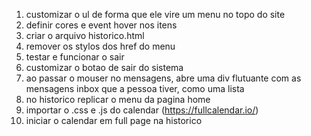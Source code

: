 1. customizar o ul de forma que ele vire um menu no topo do site
2. definir cores e event hover nos itens
3. criar o arquivo historico.html
4. remover os stylos dos href do menu
5. testar e funcionar o sair
6. customizar o botao de sair do sistema
7. ao passar o mouser no mensagens, abre uma div flutuante com as mensagens inbox que a pessoa tiver, como uma lista
8. no historico replicar o menu da pagina home
9. importar o .css e .js do calendar (https://fullcalendar.io/)
10. iniciar o calendar em full page na historico